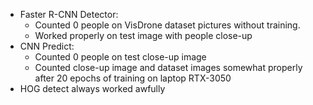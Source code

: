 * Faster R-CNN Detector:
  * Counted 0 people on VisDrone dataset pictures without training.
  * Worked properly on test image with people close-up
* CNN Predict:
  * Counted 0 people on test close-up image
  * Counted close-up image and dataset images somewhat properly after 20 epochs of training on laptop RTX-3050
* HOG detect always worked awfully